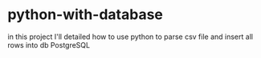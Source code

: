 # python-with-database
in this project I'll detailed how to use python to parse csv file and insert all rows into db PostgreSQL
